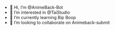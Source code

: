 - 👋 Hi, I’m @AnimeBack-Bot
- 👀 I’m interested in @TaiStudio
- 🌱 I’m currently learning Bip Boop
- 💞️ I’m looking to collaborate on Animeback-submit

<!---
AnimeBack-Bot/AnimeBack-Bot is a ✨ special ✨ repository because its `README.md` (this file) appears on your GitHub profile.
You can click the Preview link to take a look at your changes.
--->
